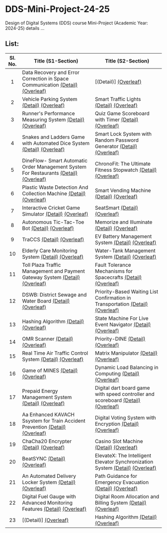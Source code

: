 # DDS-Mini-Project-24-25
Design of Digital Systems (DDS) course Mini-Project (Academic Year: 2024-25) details ...

## List:

| Sl. No. | Title (S1-Section) | Title (S2-Section) |
| :---: | --- | --- |
| 1 | Data Recovery and Error Correction in Space Communication [(Detail)](https://github.com/Akshat-Bharara/S1-T1-Reed-Solomon-Codes) [(Overleaf)](https://www.overleaf.com/project/66f83fdaa7ab13ae4c46ac32) | [(Detail)] [(Overleaf)](https://www.overleaf.com/project/66f8408dfe9c6060f4f4bd0a) |
| 2 | Vehicle Parking System [(Detail)](https://github.com/Aaryam-0110/S1-T2-Vehicle-Parking-System) [(Overleaf)](https://www.overleaf.com/project/66f83fe5aa38c4286de52d8b) | Smart Traffic Lights [(Detail)](https://github.com/Sravanthi355/S2_T2) [(Overleaf)](https://www.overleaf.com/project/66f84094cbf1a63e08de8ad7) |
| 3 | Runner's Performance Measuring System [(Detail)](https://github.com/abhijitkar10/S1-T3-RPMS) [(Overleaf)](https://www.overleaf.com/project/66f83feefe9c6060f4f49e55) | Quiz Game Scoreboard with Timer [(Detail)](https://github.com/AJO248/DDS-Mini-Project-S2-T3) [(Overleaf)](https://www.overleaf.com/project/66f8409bfe9c6060f4f4bf5c) |
| 4 | Snakes and Ladders Game with Automated Dice System [(Detail)](https://github.com/S1-T4/S1-T4) [(Overleaf)](https://www.overleaf.com/project/66f83ff6c6eb1ff4c30671a9) | Smart Lock System with Random Password Generator [(Detail)](https://github.com/Puja-me/dds-mini-project_S2-T4) [(Overleaf)](https://www.overleaf.com/project/66f840a2cbf1a63e08de8f1b) |
| 5 | DineFlow- Smart Automatic Order Management System For Restaurants [(Detail)](https://github.com/UtsavBhamra/S1-T5-DDS-mini-project-DineFlow) [(Overleaf)](https://www.overleaf.com/project/66f83ffecbf1a63e08de6b02) | ChronoFit: The Ultimate Fitness Stopwatch [(Detail)](https://github.com/mani5h-agarwal/S2-T5) [(Overleaf)](https://www.overleaf.com/project/66f840a80f9e207fe0723737) |
| 6 | Plastic Waste Detection And Collection Machine [(Detail)](https://github.com/preranp/S1-T6) [(Overleaf)](https://www.overleaf.com/project/66f84005a7ab13ae4c46b2c1) | Smart Vending Machine [(Detail)](https://github.com/shreya0547/S2-T6-Smart-Vending-Machine) [(Overleaf)](https://www.overleaf.com/project/66f840affb328954402c2dd8) |
| 7 | Interactive Cricket Game Simulator [(Detail)](https://github.com/shanjiv177/S1_T7_Interactive_Cricket_Like_Game_Simulator) [(Overleaf)](https://www.overleaf.com/project/66f8400cc6eb1ff4c306760b) | SeatSmart [(Detail)](https://github.com/rakshit-grg/S2-T7-SeatSmart) [(Overleaf)](https://www.overleaf.com/project/66f840b5fb2268efc4db0ead) |
| 8 | Autonomous Tic-Tac-Toe Bot [(Detail)](https://github.com/vin06eet/S1-Team8) [(Overleaf)](https://www.overleaf.com/project/66f84012fe9c6060f4f4a404) | Memorize and Illuminate [(Detail)](https://github.com/VarshiniAdurti28/DDS_Project_S2-T8) [(Overleaf)](https://www.overleaf.com/project/66f840bc34b3c53668ae3563) |
| 9 | TraCCS [(Detail)](https://github.com/DhruvSandilya071105/S1-T9-TraCCS) [(Overleaf)](https://www.overleaf.com/project/66f84018aa38c4286de537ed) | EV Battery Management System [(Detail)](https://github.com/Padmavati-123/S2-T9) [(Overleaf)](https://www.overleaf.com/project/66f840c246c132e3bf40731a) |
| 10 | Elderly Care Monitoring System [(Detail)](https://github.com/aparkhi83/Elderly-Care-Monitoring-System-S1-10) [(Overleaf)](https://www.overleaf.com/project/66f8401f0f9e207fe07215bf) | Water-Tank Management System [(Detail)](https://github.com/sharhaan89/S2-T10) [(Overleaf)](https://www.overleaf.com/project/66f840c9cbf1a63e08de944e) |
| 11 | Toll Plaza Traffic Management and Payment Gateway System [(Detail)](https://github.com/Vanshika-Mittal/S1-T11) [(Overleaf)](https://www.overleaf.com/project/66f84029cbf1a63e08de7516) | Fault Tolerance Mechanisms for Spacecrafts [(Detail)](https://github.com/Lahari-Naik/S2-TEAM_11-MINIPROJECT) [(Overleaf)](https://www.overleaf.com/project/66f840d0fe9c6060f4f4c62a) |
| 12 | DSWB: District Sewage and Water Board [(Detail)](https://github.com/cs131-231nitk/DDS_Project-S1-T12) [(Overleaf)](https://www.overleaf.com/project/66f840d5e8c370707b43df4d) | Priority-Based Waiting List Confirmation in Transportation [(Detail)](https://github.com/sai-147/S2_T12) [(Overleaf)](https://www.overleaf.com/project/66f8402fcbf1a63e08de7595) |
| 13 | Hashing Algorithm [(Detail)](https://github.com/sblprateek05/S1-T13-Hardware-Implementation-of-Hashing-Algorithm) [(Overleaf)](https://www.overleaf.com/project/66f84037a7ab13ae4c46baee) | State Machine For Live Event Navigator [(Detail)](https://github.com/Lavakumar1807/S2-T13-DDS-Mini-Project) [(Overleaf)](https://www.overleaf.com/project/66f840dbfe9c6060f4f4c880) |
| 14 | OMR Scanner [(Detail)](https://github.com/shreyaslal/Team-S1-T14-for-DDS-Miniproject-) [(Overleaf)](https://www.overleaf.com/project/66f8403d0f9e207fe0722596) | Priority-DINE [(Detail)](https://github.com/Mithun-144/S2-T14) [(Overleaf)](https://www.overleaf.com/project/66f840e1e8c370707b43e0b1) |
| 15 | Real Time Air Traffic Control System [(Detail)](https://github.com/adithya976/DDS-S1-T15-AirTrafficControl) [(Overleaf)](https://www.overleaf.com/project/66f84044fb328954402c1182) | Matrix Manipulator [(Detail)](https://github.com/NikhilKottoli/S2-T15) [(Overleaf)](https://www.overleaf.com/project/66f840e834b3c53668ae3cdb) |
| 16 | Game of MINES [(Detail)](https://github.com/Sanjay-k7/DDS-S1-T-16) [(Overleaf)](https://www.overleaf.com/project/66f8404e34b3c53668ae2ad9) | Dynamic Load Balancing in Computing [(Detail)](https://github.com/poolsgithub/DDS-mini-project-S2-T-16) [(Overleaf)](https://www.overleaf.com/project/66f840eecbf1a63e08de9c69) |
| 17 | Prepaid Energy Management System [(Detail)](https://github.com/charuneyam/S1-T17-Prepaid-Smart-Energy-Management-System) [(Overleaf)](https://www.overleaf.com/project/66f84054fe9c6060f4f4aea6) | Digital dart board game with speed controller and scoreboard [(Detail)](https://github.com/Devchaudhari1/S2-T17) [(Overleaf)](https://www.overleaf.com/project/66f840f506cec2bfc9b57d44) |
| 18 | Aa Enhanced KAVACH Ssystem for Train Accident Prevention [(Detail)](https://github.com/abhavyasri/An-Enhanced-Kavach-System-for-Train-Accident-Prevention_S1-T18) [(Overleaf)](https://www.overleaf.com/project/66f8405ce8c370707b43c97a) | Digital Voting System with Encryption [(Detail)](https://github.com/Sahiiil1406/S2_T18) [(Overleaf)](https://www.overleaf.com/project/66f840fafde6ee6c57c0bf9c) |
| 19 | ChaCha20 Encrypter [(Detail)](https://github.com/falconakhil/S1-T19-Small-Scale-Implementation-of-ChaCha20-Encrypter) [(Overleaf)](https://www.overleaf.com/project/66f84064a7ab13ae4c46c602) | Casino Slot Machine [(Detail)](https://github.com/Rudranx/S2-T19-CasinoSlotMachine) [(Overleaf)](https://www.overleaf.com/project/66f84101a7ab13ae4c46dd77) |
| 20 | BeatSYNC [(Detail)](https://github.com/eternalumin48/DDS-S1-T-20) [(Overleaf)](https://www.overleaf.com/project/66f8406bfe9c6060f4f4b416) | ElevateX: The Intelligent Elevator Synchronization System [(Detail)](https://github.com/praveenyadav2005/S2-T20) [(Overleaf)](https://www.overleaf.com/project/66f8410846c132e3bf408bab) |
| 21 | An Automated Delivery Locker System [(Detail)](https://github.com/Balagopal-nagulagama/S1-T21-Automated-delivery-locker-system) [(Overleaf)](https://www.overleaf.com/project/66f84071c6eb1ff4c3068c56) | Path Guidance for Emergency Evacuation [(Detail)](https://github.com/Srishti-K15/S2-T21) [(Overleaf)](https://www.overleaf.com/project/66f8410efe9c6060f4f4d6cf) |
| 22 | Digital Fuel Gauge with Advanced Monitoring Features [(Detail)](https://github.com/sahchetan108/S1-T22-Digital-Fuel-Gauge-with-Advanced-Monitoring-Features) [(Overleaf)](https://www.overleaf.com/project/66f84077fe9c6060f4f4b67a) | Digital Room Allocation and Billing System [(Detail)](https://github.com/Kranthikiran2005/S2-T22) [(Overleaf)](https://www.overleaf.com/project/66f84114fb2268efc4db2a64) |
| 23 | [(Detail)] [(Overleaf)](https://www.overleaf.com/project/66f8407daa38c4286de54c2c) | Hashing Algorithm [(Detail)](https://github.com/Manoj-Barki/DDS_Project_S2_T23) [(Overleaf)](https://www.overleaf.com/project/66f8411d34b3c53668ae46a3) |
